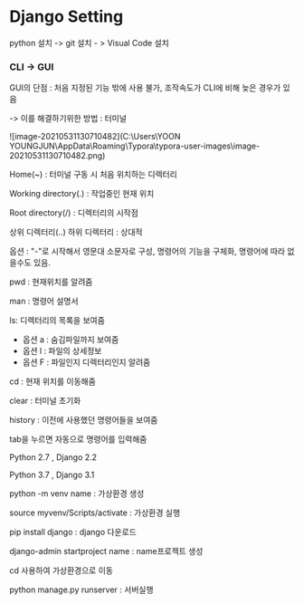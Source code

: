 # Django Setting

python 설치 -> git 설치 - > Visual Code 설치



### CLI -> GUI


GUI의 단점 : 처음 지정된 기능 밖에 사용 불가, 조작속도가 CLI에 비해 늦은 경우가 있음

-> 이를 해결하기위한 방법 : 터미널

![image-20210531130710482](C:\Users\YOON YOUNGJUN\AppData\Roaming\Typora\typora-user-images\image-20210531130710482.png)



Home(~) : 터미널 구동 시 처음 위치하는 디렉터리

Working directory(.) : 작업중인 현재 위치

Root directory(/) : 디렉터리의 시작점

상위 디렉터리(..) 하위 디렉터리 : 상대적





옵션 : "-"로 시작해서 영문대 소문자로 구성, 명령어의 기능을 구체화, 명령어에 따라 없을수도 있음.



pwd : 현재위치를 알려줌

man : 명령어 설명서 

ls: 디렉터리의 목록을 보여줌

- 옵션 a : 숨김파일까지 보여줌
- 옵션 l : 파일의 상세정보
- 옵션 F : 파일인지 디렉터리인지 알려줌



cd : 현재 위치를 이동해줌

clear : 터미널 초기화

history : 이전에 사용했던 명령어들을 보여줌

tab을 누르면 자동으로 명령어를 입력해줌



Python 2.7 , Django 2.2



Python 3.7 , Django 3.1



python -m venv name : 가상환경 생성

source myvenv/Scripts/activate : 가상환경 실행

pip install django : django 다운로드

django-admin startproject name : name프로젝트 생성

cd 사용하여 가상환경으로 이동

python manage.py runserver : 서버실행 